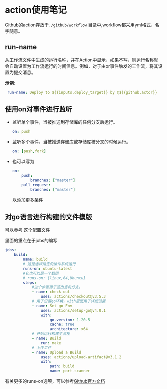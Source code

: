 # action使用笔记

Github的action存放于<code>./github/workflow</code> 目录中,workflow都采用yml格式，名字随意。

## run-name

从工作流文件中生成的运行名称，并在Action中显示，如果不写，则运行名称就会自动设置为工作流运行的时间信息。例如，对于由or事件触发的工作流，将其设置为提交消息。

**示例**:

``` yml
 run-name: Deploy to ${{inputs.deploy_target}} by @${{github.actor}}
```

## 使用on对事件进行监听

- 监听单个事件，当被推送到存储库的任何分支后运行。
  
    ``` yml
    on: push
    ```

- 监听多个事件，当被推送存储库或存储库被分叉的时候运行。

    ``` yml
    on: [push,fork]
    ```

- 也可以写为

    ```yml
    on:
        push:
            branches: ["master"]
        pull_request:
            branches: ["master"]
    ```

    以添加更多条件

## 对go语言进行构建的文件模版

可以参考 [这个配置文件](https://github.com/YiGuan-z/port-scanner/blob/master/.github/workflows/makefile.yml)

里面的重点在于jobs的编写

```yml
jobs:
    build:
        name: build
        # 这是选择指定的操作系统运行
        runs-on: ubuntu-latest
        #它也可以是一个数组
        # runs-on: [linux,64,Ubuntu]
        steps:
            #这个步骤用于签出当前分支。
            - name: check out
                uses: actions/checkout@v3.5.3
            # 用于设置go环境，with里面用于详细设置
            - name: Set go Env
                uses: actions/setup-go@v4.0.1
                with:
                    go-version: 1.20.5
                    cache: true
                    architecture: x64
            # 开始运行构建主流程
            - name: Build
                run: make
            # 上传工件
            - name: Upload a Build
                uses: actions/upload-artifact@v3.1.2
                with:
                    path: build
                    name: port-scanner
```

有关更多的runs-on选项，可以参考[Github官方文档](https://docs.github.com/en/actions/using-workflows/workflow-syntax-for-github-actions#choosing-github-hosted-runners)